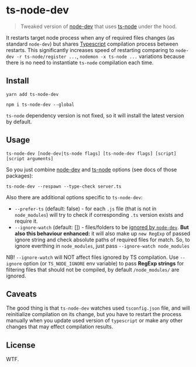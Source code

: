 # ts-node-dev 

> Tweaked version of [node-dev](https://github.com/fgnass/node-dev) that uses [ts-node](https://github.com/TypeStrong/ts-node) under the hood. 

It restarts target node process when any of required files changes (as standard `node-dev`) but shares [Typescript](https://github.com/Microsoft/TypeScript/) compilation process between restarts. This significantly increases speed of restarting comparing to `node-dev -r ts-node/register ...`, `nodemon -x ts-node ...` variations because there is no need to instantiate `ts-node` compilation each time.

## Install

```
yarn add ts-node-dev
```

```
npm i ts-node-dev --global
```

`ts-node` dependency version is not fixed, so it will install the latest version by default.

## Usage

```
ts-node-dev [node-dev|ts-node flags] [ts-node-dev flags] [script] [script arguments]
```

So you just combine [node-dev](https://github.com/fgnass/node-dev) and [ts-node](https://github.com/TypeStrong/ts-node) options (see docs of those packages):
```
ts-node-dev --respawn --type-check server.ts
```

Also there are additional options specific to `ts-node-dev`:

- `--prefer-ts` (default: false) - for each `.js` file (that is not in `node_modules`) will try to check if corresponding `.ts` version exists and require it.
- `--ignore-watch` (default: []) - files/folders to be [ignored by `node-dev`](https://github.com/fgnass/node-dev#ignore-paths).  **But also this behaviour enhanced:** it will also make up `new RegExp` of passed ignore string and check absolute paths of required files for match. 
So, to ignore everthing in `node_modules`, just pass `--ignore-watch node_modules`

NB! `--ignore-watch` will NOT affect files ignored by TS compilation. Use `--ignore` option (or `TS_NODE_IGNORE` env variable) to pass **RegExp strings** for filtering files that should not be compiled, by default `/node_modules/` are ignored.

## Caveats

The good thing is that `ts-node-dev` watches used `tsconfig.json` file, and will reinitialize compilation on its change, but you have to restart the process manually when you update used version of `typescript` or make any other changes that may effect compilation results.

## License

WTF.
